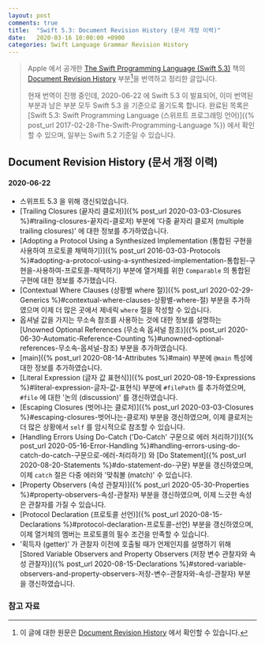 ```yaml
---
layout: post
comments: true
title:  "Swift 5.3: Document Revision History (문서 개정 이력)"
date:   2020-03-16 10:00:00 +0900
categories: Swift Language Grammar Revision History
---
```


> Apple 에서 공개한 [The Swift Programming Language (Swift 5.3)](https://docs.swift.org/swift-book/) 책의 [Document Revision History](https://docs.swift.org/swift-book/RevisionHistory/RevisionHistory.html) 부분[^Revision-History]을 번역하고 정리한 글입니다.
>
> 현재 번역이 진행 중인데, 2020-06-22 에 Swift 5.3 이 발표되어, 이미 번역된 부분과 남은 부분 모두 Swift 5.3 을 기준으로 옮기도록 합니다. 완료된 목록은 [Swift 5.3: Swift Programming Language (스위프트 프로그래밍 언어)]({% post_url 2017-02-28-The-Swift-Programming-Language %}) 에서 확인할 수 있으며, 일부는 Swift 5.2 기준일 수 있습니다.

## Document Revision History (문서 개정 이력)

#### 2020-06-22

* 스위프트 5.3 을 위해 갱신되었습니다.
* [Trailing Closures (끝자리 클로저)]({% post_url 2020-03-03-Closures %}#trailing-closures-끝자리-클로저) 부분에 '다중 끝자리 클로저 (multiple trailing closures)' 에 대한 정보를 추가하였습니다.
* [Adopting a Protocol Using a Synthesized Implementation (통합된 구현을 사용하여 프로토콜 채택하기)]({% post_url 2016-03-03-Protocols %}#adopting-a-protocol-using-a-synthesized-implementation-통합된-구현을-사용하여-프로토콜-채택하기) 부분에 열거체를 위한 `Comparable` 의 통합된 구현에 대한 정보를 추가했습니다.
* [Contextual Where Clauses (상황별 where 절)]({% post_url 2020-02-29-Generics %}#contextual-where-clauses-상황별-where-절) 부분을 추가하였으며 이제 더 많은 곳에서 제네릭 `where` 절을 작성할 수 있습니다.
* 옵셔널 값을 가지는 무소속 참조를 사용하는 것에 대한 정보를 설명하는 [Unowned Optional References (무소속 옵셔널 참조)]({% post_url 2020-06-30-Automatic-Reference-Counting %}#unowned-optional-references-무소속-옵셔널-참조) 부분을 추가하였습니다.
* [main]({% post_url 2020-08-14-Attributes %}#main) 부분에 `@main` 특성에 대한 정보를 추가하였습니다.
* [Literal Expression (글자 값 표현식)]({% post_url 2020-08-19-Expressions %}#literal-expression-글자-값-표현식) 부분에 `#filePath` 를 추가하였으며, `#file` 에 대한 '논의 (discussion)' 를 갱신하였습니다.
* [Escaping Closures (벗어나는 클로저)]({% post_url 2020-03-03-Closures %}#escaping-closures-벗어나는-클로저) 부분을 갱신하였으며, 이제 클로저는 더 많은 상황에서 `self` 를 암시적으로 참조할 수 있습니다.
* [Handling Errors Using Do-Catch ('Do-Catch' 구문으로 에러 처리하기)]({% post_url 2020-05-16-Error-Handling %}#handling-errors-using-do-catch-do-catch-구문으로-에러-처리하기) 와 [Do Statement]({% post_url 2020-08-20-Statements %}#do-statement-do-구문) 부분을 갱신하였으며, 이제 `catch` 절은 다중 에러와 '맞춰볼 (match)' 수 있습니다.
* [Property Observers (속성 관찰자)]({% post_url 2020-05-30-Properties %}#property-observers-속성-관찰자) 부분을 갱신하였으며, 이제 느긋한 속성은 관찰자를 가질 수 있습니다.
* [Protocol Declaration (프로토콜 선언)]({% post_url 2020-08-15-Declarations %}#protocol-declaration-프로토콜-선언) 부분을 갱신하였으며, 이제 열거체의 멤버는 프로토콜의 필수 조건을 만족할 수 있습니다.
* '획득자 (getter)' 가 관찰자 이전에 호출될 때가 언제인지를 설명하기 위해 [Stored Variable Observers and Property Observers (저장 변수 관찰자와 속성 관찰자)]({% post_url 2020-08-15-Declarations %}#stored-variable-observers-and-property-observers-저장-변수-관찰자와-속성-관찰자) 부분을 갱신하였습니다.

### 참고 자료

[^Revision-History]: 이 글에 대한 원문은 [Document Revision History](https://docs.swift.org/swift-book/RevisionHistory/RevisionHistory.html) 에서 확인할 수 있습니다.
